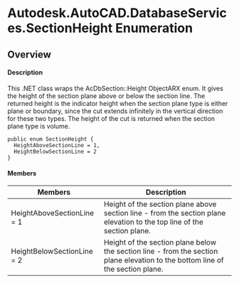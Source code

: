 # Autodesk.AutoCAD.DatabaseServices.SectionHeight Enumeration

## Overview

#### Description
This .NET class wraps the AcDbSection::Height ObjectARX enum. 
It gives the height of the section plane above or below the section line. The returned height is the indicator height when the section plane type is either plane or boundary, since the cut extends infinitely in the vertical direction for these two types. The height of the cut is returned when the section plane type is volume.
```text
public enum SectionHeight {
  HeightAboveSectionLine = 1,
  HeightBelowSectionLine = 2
}
```

#### Members
| Members | Description |
| --- | --- |
| HeightAboveSectionLine = 1 | Height of the section plane above section line - from the section plane elevation to the top line of the section plane. |
| HeightBelowSectionLine = 2 | Height of the section plane below the section line - from the section plane elevation to the bottom line of the section plane. |